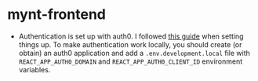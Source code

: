 # mynt-frontend 

- Authentication is set up with auth0. I followed [this guide](https://auth0.com/blog/complete-guide-to-react-user-authentication/) when setting things up. To make authentication work locally, you should create (or obtain) an auth0 application and add a `.env.development.local` file with `REACT_APP_AUTH0_DOMAIN` and `REACT_APP_AUTH0_CLIENT_ID` environment variables.

